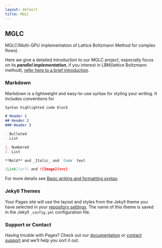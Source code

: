 ```yaml
---
layout: default
title: MGLC
---
```



## MGLC


MGLC(Multi-GPU implementation of Lattice Boltzmann Method for complex flows).

Here we give a detailed introduction to our MGLC project, especially focus on its ***parallel implementation***, if you interest in LBM(lattice Boltzmann method), [refer here to a brief introduction]().
### Markdown

Markdown is a lightweight and easy-to-use syntax for styling your writing. It includes conventions for

 ```markdown
Syntax highlighted code block

# Header 1
## Header 2
### Header 3

- Bulleted
- List

1. Numbered
2. List

**Bold** and _Italic_ and `Code` text

[Link](url) and ![Image](src)
```

For more details see [Basic writing and formatting syntax](https://docs.github.com/en/github/writing-on-github/getting-started-with-writing-and-formatting-on-github/basic-writing-and-formatting-syntax).

### Jekyll Themes

Your Pages site will use the layout and styles from the Jekyll theme you have selected in your [repository settings](https://github.com/cheryli/parallel/settings/pages). The name of this theme is saved in the Jekyll `_config.yml` configuration file.

### Support or Contact

Having trouble with Pages? Check out our [documentation](https://docs.github.com/categories/github-pages-basics/) or [contact support](https://support.github.com/contact) and we’ll help you sort it out.
